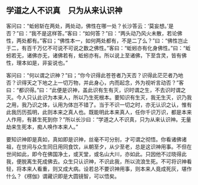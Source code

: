 ##  学道之人不识真　只为从来认识神

客问曰：“蚯蚓斩在两处，两处动，佛性在哪一处？长沙答云：‘莫妄想。’是否？”曰：“我不是这样答。”客曰：“如何答？”曰：“两头动乃风火未散，若论佛性，两处都有。”客曰；“佛性本一，如何两处都有，不是二了么？”曰：“佛性岂止于二，有百千万亿不可说不可说之数之佛性。”客曰：“蚯蚓亦有化身佛性。”曰：“蚯蚓若无，诸佛亦无，诸佛若有，蚯蚓亦有。所以说上至诸佛，下至含灵，皆有佛性，理本如是，非妄说也。”

客问曰：“何以谓之识神？”曰；“你今识得此苍苍者乃天否？识得此茫茫者乃地否？识得天之下地之上一切万物，并此身心，内而起念，外为视听言动否？”客曰：“都识得。”曰：“此便是识神，盖此识有生有灭，识时谓之生，不去识时谓之灭。今人只认此识为本来人，所以乃生死根本。要知识有生灭，我无生灭，识乃我之用，我乃识之体，认用为体岂不错了。当于不识一切之时，亦无认识之认，惟有此我历历孤明，此则本来之真人也。既能明此本来真人，任你千识万识，都是本来人作用，有甚生死到你？”所以长沙曰：“学道之人不识真，只为从来认识神。无量劫来生死本，痴人唤作本来人。”

要知识神即是真如，真如即是识神，丝毫不可分别，才可谓之彻悟。你看诸佛诸祖，在世间与众生同日用同食饮，从朝至夕，从少至老，总是这识神用事。不但在世间如此，即今在佛国净土，或天堂，或名山大川，亦如此。只因他不过晓得此我，便脱离生死成佛去。众生只认识神，不识此我，所以流浪生死。不可将识神看轻，将本来人看重，则又成大病。设若总不要识神用事，则本来人竟成死灰，堪作什么？《楞伽》谓藏识即是大圆镜智，可以悟矣。
